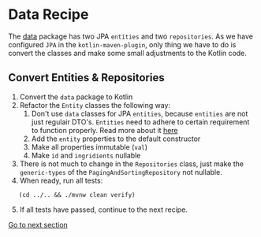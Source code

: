 # Data Recipe

The [data](../../src/main/java/nl/rabobank/kotlinmovement/recipes/data) package has two JPA `entities` and
two `repositories`.
As we have configured `JPA` in the `kotlin-maven-plugin`, only thing we have to do is convert the classes and make some
small adjustments to the
Kotlin code.

## Convert Entities & Repositories

1) Convert the `data` package to Kotlin
2) Refactor the `Entity` classes the following way:
    1) Don't use `data` classes for JPA `entities`, because `entities` are not just regulair DTO's. `Entities` need to
       adhere to certain requirement to function properly. Read more about it [here](https://www.jpa-buddy.com/blog/best-practices-and-common-pitfalls/) 
    2) Add the `entity` properties to the default constructor
    3) Make all properties immutable (`val`)
    4) Make `id` and `ingridients` nullable
3) There is not much to change in the `Repositories` class, just make the `generic-types` of the
   `PagingAndSortingRepository` not nullable.
4) When ready, run all tests:

```shell
   (cd ../.. && ./mvnw clean verify)
   ```

5) If all tests have passed, continue to the next recipe.

[Go to next section](../5-service/Recipe.md)
